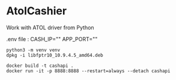 # AtolCashier

Work with ATOL driver from Python

.env file :
CASH_IP=""
APP_PORT=""

```
python3 -m venv venv
dpkg -i libfptr10_10.9.4.5_amd64.deb

docker build -t cashapi .
docker run -it -p 8888:8888 --restart=always --detach cashapi
```
